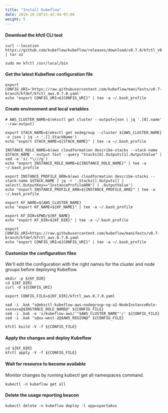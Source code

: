 ```yaml
---
title: "Install Kubeflow"
date: 2019-10-28T15:42:44-07:00
weight: 5
---
```


#### Download the kfctl CLI tool

```
curl --location https://github.com/kubeflow/kubeflow/releases/download/v0.7.0/kfctl_v0.7.0_linux.tar.gz | tar xz

sudo mv kfctl /usr/local/bin
```

#### Get the latest Kubeflow configuration file
```
export CONFIG_URI='https://raw.githubusercontent.com/kubeflow/manifests/v0.7-branch/kfdef/kfctl_aws.0.7.0.yaml'
echo "export CONFIG_URI=${CONFIG_URI}" | tee -a ~/.bash_profile
```

#### Create environment and local variables
```
# AWS_CLUSTER_NAME=$(eksctl get cluster --output=json | jq '.[0].name' --raw-output)

export STACK_NAME=$(eksctl get nodegroup --cluster ${AWS_CLUSTER_NAME} -o json | jq -r '.[].StackName')
echo "export STACK_NAME=${STACK_NAME}" | tee -a ~/.bash_profile

INSTANCE_ROLE_NAME=$(aws cloudformation describe-stacks --stack-name $STACK_NAME --output text --query "Stacks[0].Outputs[1].OutputValue" | sed -e 's/.*\///g')
echo "export INSTANCE_ROLE_NAME=${INSTANCE_ROLE_NAME}" | tee -a ~/.bash_profile

export INSTANCE_PROFILE_ARN=$(aws cloudformation describe-stacks --stack-name $STACK_NAME | jq -r '.Stacks[].Outputs[] | select(.OutputKey=="InstanceProfileARN") | .OutputValue')
echo "export INSTANCE_PROFILE_ARN=${INSTANCE_PROFILE_ARN}" | tee -a ~/.bash_profile

export KF_NAME=${AWS_CLUSTER_NAME}
echo "export KF_NAME=${KF_NAME}" | tee -a ~/.bash_profile

export KF_DIR=$PWD/${KF_NAME}
echo "export KF_DIR=${KF_DIR}" | tee -a ~/.bash_profile

export CONFIG_URI=https://raw.githubusercontent.com/kubeflow/manifests/v0.7-branch/kfdef/kfctl_aws.0.7.0.yaml
echo "export CONFIG_URI=${CONFIG_URI}" | tee -a ~/.bash_profile
```

#### Customize the configuration files
We'll edit the configuration with the right names for the cluster and node groups before deploying Kubeflow.

```
mkdir -p ${KF_DIR}
cd ${KF_DIR}
curl -O ${CONFIG_URI}

export CONFIG_FILE=${KF_DIR}/kfctl_aws.0.7.0.yaml

sed -i .bak "s@eksctl-kubeflow-aws-nodegroup-ng-a2-NodeInstanceRole-xxxxxxx@$INSTANCE_ROLE_NAME@" ${CONFIG_FILE}
sed -i .bak -e 's/kubeflow-aws/'"$AWS_CLUSTER_NAME"'/' ${CONFIG_FILE}
sed -i .bak "s@us-west-2@$AWS_REGION@" ${CONFIG_FILE}

kfctl build -V -f ${CONFIG_FILE}
```

#### Apply the changes and deploy Kubeflow
```
cd ${KF_DIR}
kfctl apply -V -f ${CONFIG_FILE}
```

#### Wait for resource to become available

Monitor changes by running kubectl get all namespaces command.
```
kubectl -n kubeflow get all
```

#### Delete the usage reporting beacon
```
kubectl delete -n kubeflow deploy -l app=spartakus
```
